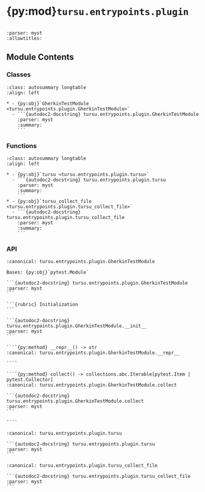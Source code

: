 # {py:mod}`tursu.entrypoints.plugin`

```{py:module} tursu.entrypoints.plugin
```

```{autodoc2-docstring} tursu.entrypoints.plugin
:parser: myst
:allowtitles:
```

## Module Contents

### Classes

````{list-table}
:class: autosummary longtable
:align: left

* - {py:obj}`GherkinTestModule <tursu.entrypoints.plugin.GherkinTestModule>`
  - ```{autodoc2-docstring} tursu.entrypoints.plugin.GherkinTestModule
    :parser: myst
    :summary:
    ```
````

### Functions

````{list-table}
:class: autosummary longtable
:align: left

* - {py:obj}`tursu <tursu.entrypoints.plugin.tursu>`
  - ```{autodoc2-docstring} tursu.entrypoints.plugin.tursu
    :parser: myst
    :summary:
    ```
* - {py:obj}`tursu_collect_file <tursu.entrypoints.plugin.tursu_collect_file>`
  - ```{autodoc2-docstring} tursu.entrypoints.plugin.tursu_collect_file
    :parser: myst
    :summary:
    ```
````

### API

`````{py:class} GherkinTestModule(path: pathlib.Path, tursu: tursu.runtime.registry.Tursu, **kwargs: typing.Any)
:canonical: tursu.entrypoints.plugin.GherkinTestModule

Bases: {py:obj}`pytest.Module`

```{autodoc2-docstring} tursu.entrypoints.plugin.GherkinTestModule
:parser: myst
```

```{rubric} Initialization
```

```{autodoc2-docstring} tursu.entrypoints.plugin.GherkinTestModule.__init__
:parser: myst
```

````{py:method} __repr__() -> str
:canonical: tursu.entrypoints.plugin.GherkinTestModule.__repr__

````

````{py:method} collect() -> collections.abc.Iterable[pytest.Item | pytest.Collector]
:canonical: tursu.entrypoints.plugin.GherkinTestModule.collect

```{autodoc2-docstring} tursu.entrypoints.plugin.GherkinTestModule.collect
:parser: myst
```

````

`````

````{py:function} tursu() -> tursu.runtime.registry.Tursu
:canonical: tursu.entrypoints.plugin.tursu

```{autodoc2-docstring} tursu.entrypoints.plugin.tursu
:parser: myst
```
````

````{py:function} tursu_collect_file() -> None
:canonical: tursu.entrypoints.plugin.tursu_collect_file

```{autodoc2-docstring} tursu.entrypoints.plugin.tursu_collect_file
:parser: myst
```
````
